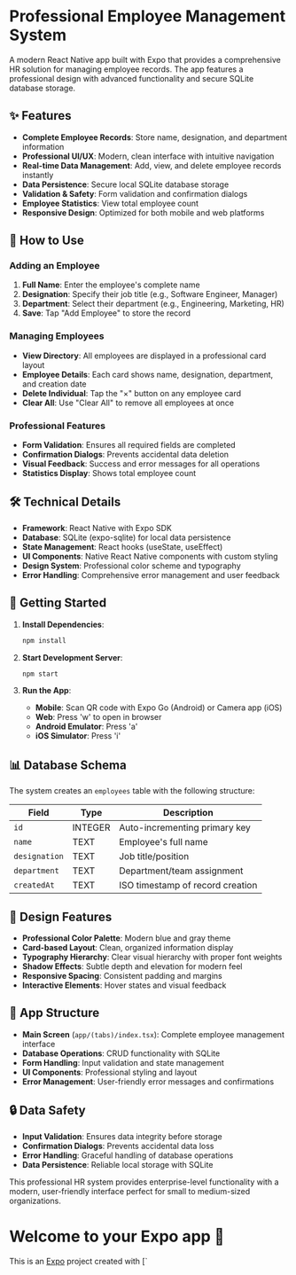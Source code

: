 # Professional Employee Management System

A modern React Native app built with Expo that provides a comprehensive HR solution for managing employee records. The app features a professional design with advanced functionality and secure SQLite database storage.

## ✨ Features

- **Complete Employee Records**: Store name, designation, and department information
- **Professional UI/UX**: Modern, clean interface with intuitive navigation
- **Real-time Data Management**: Add, view, and delete employee records instantly
- **Data Persistence**: Secure local SQLite database storage
- **Validation & Safety**: Form validation and confirmation dialogs
- **Employee Statistics**: View total employee count
- **Responsive Design**: Optimized for both mobile and web platforms

## 🎯 How to Use

### Adding an Employee
1. **Full Name**: Enter the employee's complete name
2. **Designation**: Specify their job title (e.g., Software Engineer, Manager)
3. **Department**: Select their department (e.g., Engineering, Marketing, HR)
4. **Save**: Tap "Add Employee" to store the record

### Managing Employees
- **View Directory**: All employees are displayed in a professional card layout
- **Employee Details**: Each card shows name, designation, department, and creation date
- **Delete Individual**: Tap the "×" button on any employee card
- **Clear All**: Use "Clear All" to remove all employees at once

### Professional Features
- **Form Validation**: Ensures all required fields are completed
- **Confirmation Dialogs**: Prevents accidental data deletion
- **Visual Feedback**: Success and error messages for all operations
- **Statistics Display**: Shows total employee count

## 🛠 Technical Details

- **Framework**: React Native with Expo SDK
- **Database**: SQLite (expo-sqlite) for local data persistence
- **State Management**: React hooks (useState, useEffect)
- **UI Components**: Native React Native components with custom styling
- **Design System**: Professional color scheme and typography
- **Error Handling**: Comprehensive error management and user feedback

## 🚀 Getting Started

1. **Install Dependencies**:
   ```bash
   npm install
   ```

2. **Start Development Server**:
   ```bash
   npm start
   ```

3. **Run the App**:
   - **Mobile**: Scan QR code with Expo Go (Android) or Camera app (iOS)
   - **Web**: Press 'w' to open in browser
   - **Android Emulator**: Press 'a'
   - **iOS Simulator**: Press 'i'

## 📊 Database Schema

The system creates an `employees` table with the following structure:

| Field | Type | Description |
|-------|------|-------------|
| `id` | INTEGER | Auto-incrementing primary key |
| `name` | TEXT | Employee's full name |
| `designation` | TEXT | Job title/position |
| `department` | TEXT | Department/team assignment |
| `createdAt` | TEXT | ISO timestamp of record creation |

## 🎨 Design Features

- **Professional Color Palette**: Modern blue and gray theme
- **Card-based Layout**: Clean, organized information display
- **Typography Hierarchy**: Clear visual hierarchy with proper font weights
- **Shadow Effects**: Subtle depth and elevation for modern feel
- **Responsive Spacing**: Consistent padding and margins
- **Interactive Elements**: Hover states and visual feedback

## 📱 App Structure

- **Main Screen** (`app/(tabs)/index.tsx`): Complete employee management interface
- **Database Operations**: CRUD functionality with SQLite
- **Form Handling**: Input validation and state management
- **UI Components**: Professional styling and layout
- **Error Management**: User-friendly error messages and confirmations

## 🔒 Data Safety

- **Input Validation**: Ensures data integrity before storage
- **Confirmation Dialogs**: Prevents accidental data loss
- **Error Handling**: Graceful handling of database operations
- **Data Persistence**: Reliable local storage with SQLite

This professional HR system provides enterprise-level functionality with a modern, user-friendly interface perfect for small to medium-sized organizations.

# Welcome to your Expo app 👋

This is an [Expo](https://expo.dev) project created with [`